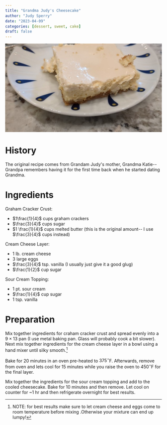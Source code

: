 ```yaml
---
title: "Grandma Judy's Cheesecake"
author: "Judy Sperry"
date: "2023-04-09"
categories: [dessert, sweet, cake]
draft: false
---
```



![](./cheesecake.jpeg)


# History 

The original recipe comes from Grandam Judy's mother, Grandma Katie-- Grandpa remembers having it for the first time back when he started dating Grandma.

# Ingredients

Graham Cracker Crust:

- $1\frac{1}{4}$ cups graham crackers
- $\frac{3}{4}$ cups sugar
- $1 \frac{1}{4}$ cups melted butter (this is the original amount-- I use $\frac{3}{4}$ cups instead)


Cream Cheese Layer: 

- $1$ lb. cream cheese
- $3$ large eggs
- $\frac{3}{4}$ tsp. vanilla  (I usually just give it a good glug)
- $\frac{1}{2}$ cup sugar


Sour Cream Topping: 

- $1$ pt. sour cream
- $\frac{1}{4}$ cup sugar 
- $1$ tsp. vanilla

# Preparation

Mix together ingredients for craham cracker crust and spread evenly into a $9\times 13$ pan (I use metal baking pan. Glass will probably cook a bit slower). Next mix together ingredients for the cream cheese layer in a bowl using a hand mixer until silky smooth.[^1]

[^1]: NOTE: for best results make sure to let cream cheese and eggs come to room temperature before mixing .Otherwise your mixture can end up lumpy!

Bake for $20$ minutes in an oven pre-heated to $375^\circ$F. Afterwards, remove from oven and lets cool for $15$ minutes while you raise the oven to $450^\circ$F for the final layer.

Mix together the ingredients for the sour cream topping and add to the cooled cheesecake. Bake for 10 minutes and then remove. Let cool on counter for ~1 hr and then refrigerate overnight for best results.
